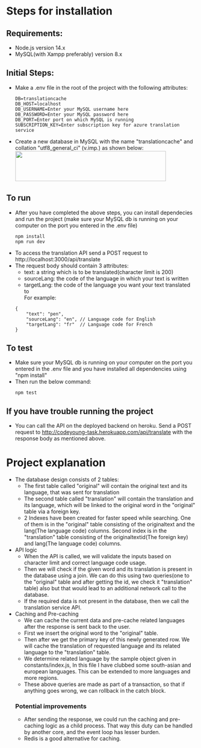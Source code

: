 # Steps for installation
## Requirements:
- Node.js version 14.x
- MySQL(with Xampp preferably) version 8.x

## Initial Steps:
- Make a .env file in the root of the project with the following attributes:
    ```
    DB=translationcache
    DB_HOST=localhost
    DB_USERNAME=Enter your MySQL username here
    DB_PASSWORD=Enter your MySQL password here
    DB_PORT=Enter port on which MySQL is running
    SUBSCRIPTION_KEY=Enter subscription key for azure translation service
    ```
- Create a new database in MySQL with the name "translationcache" and collation "utf8_general_ci" (v.imp.) as shown below:
    <img src="https://i.imgur.com/0giezfU.png" width="400" height="80">

## To run
- After you have completed the above steps, you can install dependecies and run the project (make sure your MySQL db is running on your computer on the port you entered in the .env file)<br>
    ```
    npm install
    npm run dev
    ```
- To access the translation API send a POST request to http://localhost:3000/api/translate
- The request body should contain 3 attributes:
    - text: a string which is to be translated(character limit is 200)
    - sourceLang: the code of the language in which your text is written
    - targetLang: the code of the language you want your text translated to<br>
  For example:
    ```
    {
        "text": "pen",
        "sourceLang": "en", // Language code for English
        "targetLang": "fr"  // Language code for French
    }
    ```

## To test
- Make sure your MySQL db is running on your computer on the port you entered in the .env file and you have installed all dependencies using "npm install"
- Then run the below command:<br>
    ```
    npm test
    ```

## If you have trouble running the project
- You can call the API on the deployed backend on heroku. Send a POST request to http://codeyoung-task.herokuapp.com/api/translate with the response body as mentioned above.

# Project explanation
- The database design consists of 2 tables:
    - The first table called "original" will contain the original text and its language, that was sent for translation
    - The second table called "translation" will contain the translation and its language, which will be linked to the original word in the "original" table via a foreign key.
    - 2 Indexes have been created for faster speed while searching. One of them is in the "original" table consisting of the originaltext and the lang(The language code) columns. Second index is in the "translation" table consisting of the originaltextid(The foreign key) and lang(The language code) columns.
- API logic
    - When the API is called, we will validate the inputs based on character limit and correct language code usage.
    - Then we will check if the given word and its translation is present in the database using a join. We can do this using two queries(one to the "original" table and after getting the id, we check it "translation" table) also but that would lead to an additional network call to the database.
    - If the required data is not present in the database, then we call the translation service API.
- Caching and Pre-caching
    - We can cache the current data and pre-cache related languages after the response is sent back to the user.
    - First we insert the original word to the "original" table.
    - Then after we get the primary key of this newly generated row. We will cache the translation of requested language and its related language to the "translation" table.
    - We determine related language by the sample object given in constants/index.js, In this file I have clubbed some south-asian and european languages. This can be extended to more languages and more regions.
    - These above queries are made as part of a transaction, so that if anything goes wrong, we can rollback in the catch block.
    ### Potential improvements
    - After sending the response, we could run the caching and pre-caching logic as a child process. That way this duty can be handled by another core, and the event loop has lesser burden.
    - Redis is a good alternative for caching.
